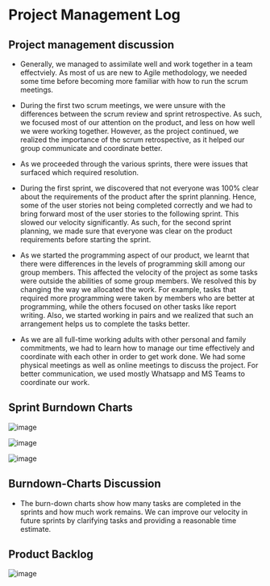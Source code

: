 # Project Management Log

## Project management discussion

* Generally, we managed to assimilate well and work together in a team effectviely. As most of us are new to Agile methodology, we needed some time before becoming more familiar with how to run the scrum meetings. 

* During the first two scrum meetings, we were unsure with the differences between the scrum review and sprint retrospective. As such, we focused most of our attention on the product, and less on how well we were working together. However, as the project continued, we realized the importance of the scrum retrospective, as it helped our group communicate and coordinate better. 

* As we proceeded through the various sprints, there were issues that surfaced which required resolution.

* During the first sprint, we discovered that not everyone was 100% clear about the requirements of the product after the sprint planning. Hence, some of the user stories not being completed correctly and we had to bring forward most of the user stories to the following sprint. This slowed our velocity significantly. As such, for the second sprint planning, we made sure that everyone was clear on the product requirements before starting the sprint. 

* As we started the programming aspect of our product, we learnt that there were differences in the levels of programming skill among our group members. This affected the velocity of the project as some tasks were outside the abilities of some group members. We resolved this by changing the way we allocated the work. For example, tasks that required more programming were taken by members who are better at programming, while the others focused on other tasks like report writing. Also, we started working in pairs and we realized that such an arrangement helps us to complete the tasks better. 

* As we are all full-time working adults with other personal and family commitments, we had to learn how to manage our time effectively and coordinate with each other in order to get work done. We had some physical meetings as well as online meetings to discuss the project. For better communication, we used mostly Whatsapp and MS Teams to coordinate our work. 

## Sprint Burndown Charts

![image](https://user-images.githubusercontent.com/56427412/181765259-b5d6426b-f6ef-40b6-94af-10803d052941.png)

![image](https://user-images.githubusercontent.com/56427412/181765357-82fbbb16-6377-41b1-b0ed-2681c0ee44a8.png)

![image](https://user-images.githubusercontent.com/56427412/181765435-af2940fd-fd4f-4cc2-8d37-47d4dd16a683.png)

## Burndown-Charts Discussion

* The burn-down charts show how many tasks are completed in the sprints and how much work remains. We can improve our velocity in future sprints by clarifying tasks and providing a reasonable time estimate.

## Product Backlog

![image](https://user-images.githubusercontent.com/56427412/183280885-8095511f-6147-40c3-a2ce-ebbf559e9b67.png)
